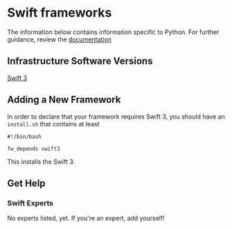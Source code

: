 # Swift frameworks

The information below contains information specific to Python. For further guidance, review the [documentation](http://frameworkbenchmarks.readthedocs.org/en/latest/)

## Infrastructure Software Versions

[Swift 3](https://swift.org)

## Adding a New Framework

In order to declare that your framework requires Swift 3, you should have an `install.sh` that contains at least
```
#!/bin/bash

fw_depends swift3

```

This installs the Swift 3.

## Get Help

### Swift Experts
No experts listed, yet. If you're an expert, add yourself!
